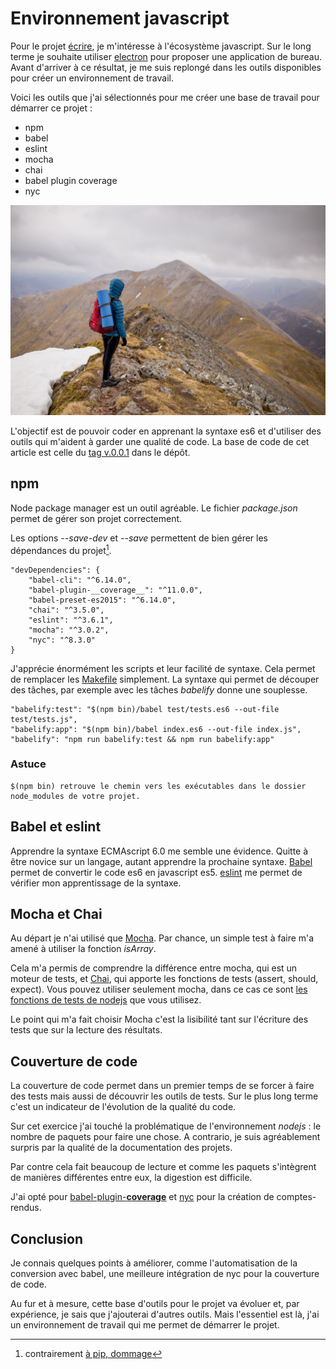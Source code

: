 # Environnement javascript

Pour le projet [écrire](https://github.com/ioO/ecrire), je m'intéresse à l'écosystème javascript. Sur le long terme je 
souhaite utiliser [electron](http://electron.atom.io/) pour proposer une application de bureau. Avant d'arriver à ce 
résultat, je me suis replongé dans les outils disponibles pour créer un environnement de travail. 

Voici les outils que j'ai sélectionnés pour me créer une base de travail pour démarrer ce projet :
* npm
* babel
* eslint
* mocha
* chai
* babel plugin coverage
* nyc

![environnement-javascript.jpg](/images/environnement-javascript.jpg)

L'objectif est de pouvoir coder en apprenant la syntaxe es6 et d'utiliser des outils qui m'aident à garder une qualité 
de code. La base de code de cet article est celle du [tag v.0.0.1](https://github.com/ioO/ecrire/releases/tag/v0.0.1) 
dans le dépôt.

## npm
Node package manager est un outil agréable. Le fichier _package.json_ permet de gérer son projet correctement. 

Les options _--save-dev_ et _--save_ permettent de bien gérer les dépendances du projet[^1].

    "devDependencies": {
        "babel-cli": "^6.14.0",
        "babel-plugin-__coverage__": "^11.0.0",
        "babel-preset-es2015": "^6.14.0",
        "chai": "^3.5.0",
        "eslint": "^3.6.1",
        "mocha": "^3.0.2",
        "nyc": "^8.3.0"
    }

J'apprécie énormément les scripts et leur facilité de syntaxe. Cela permet de remplacer les 
[Makefile](https://fr.wikipedia.org/wiki/Make#Makefile) simplement. La syntaxe qui permet de découper des tâches, par 
exemple avec les tâches _babelify_ donne une souplesse.

    "babelify:test": "$(npm bin)/babel test/tests.es6 --out-file test/tests.js",
    "babelify:app": "$(npm bin)/babel index.es6 --out-file index.js",
    "babelify": "npm run babelify:test && npm run babelify:app"

### Astuce 

    $(npm bin) retrouve le chemin vers les exécutables dans le dossier node_modules de votre projet.

## Babel et eslint

Apprendre la syntaxe ECMAscript 6.0 me semble une évidence. Quitte à être novice sur un langage, autant apprendre la 
prochaine syntaxe. [Babel](http://babeljs.io/) permet de convertir le code es6 en javascript es5. 
[eslint](http://eslint.org/) me permet de vérifier mon apprentissage de la syntaxe.

## Mocha et Chai

Au départ je n'ai utilisé que [Mocha](https://mochajs.org/). Par chance, un simple test à faire m'a amené à utiliser la 
fonction _isArray_.

Cela m'a permis de comprendre la différence entre mocha, qui est un moteur de tests, et [Chai](http://chaijs.com/), qui 
apporte les fonctions de tests (assert, should, expect). Vous pouvez utiliser seulement mocha, dans ce cas ce sont [les 
fonctions de tests de nodejs](https://nodejs.org/api/assert.html) que vous utilisez.

Le point qui m'a fait choisir Mocha c'est la lisibilité tant sur l'écriture des tests que sur la lecture des résultats.

## Couverture de code

La couverture de code permet dans un premier temps de se forcer à faire des tests mais aussi de découvrir les outils de 
tests. Sur le plus long terme c'est un indicateur de l'évolution de la qualité du code.

Sur cet exercice j'ai touché la problématique de l'environnement _nodejs_ : le nombre de paquets pour faire une chose. 
A contrario, je suis agréablement surpris par la qualité de la documentation des projets.

Par contre cela fait beaucoup de lecture et comme les paquets s'intègrent de manières différentes entre eux, la 
digestion est difficile.

J'ai opté pour [babel-plugin-__coverage__](https://www.npmjs.com/package/babel-plugin-__coverage__) et 
[nyc](https://github.com/istanbuljs/nyc) pour la création de comptes-rendus.

## Conclusion

Je connais quelques points à améliorer, comme l'automatisation de la conversion avec babel, une meilleure intégration 
de nyc pour la couverture de code.

Au fur et à mesure, cette base d'outils pour le projet va évoluer et, par expérience, je sais que j'ajouterai d'autres 
outils. Mais l'essentiel est là, j'ai un environnement de travail qui me permet de démarrer le projet.

[^1]: contrairement [à pip, dommage](/articles/j-y-pip-rien.md)
